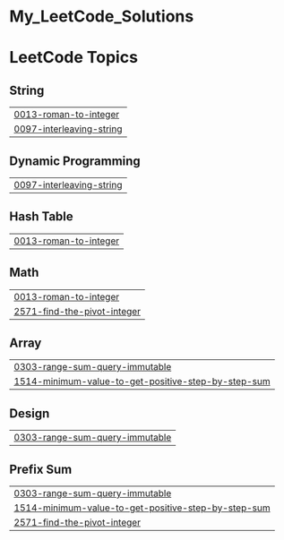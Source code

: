 # My_LeetCode_Solutions

<!---LeetCode Topics Start-->
# LeetCode Topics
## String
|  |
| ------- |
| [0013-roman-to-integer](https://github.com/DIRGH712/My_LeetCode_Solutions/tree/master/0013-roman-to-integer) |
| [0097-interleaving-string](https://github.com/DIRGH712/My_LeetCode_Solutions/tree/master/0097-interleaving-string) |
## Dynamic Programming
|  |
| ------- |
| [0097-interleaving-string](https://github.com/DIRGH712/My_LeetCode_Solutions/tree/master/0097-interleaving-string) |
## Hash Table
|  |
| ------- |
| [0013-roman-to-integer](https://github.com/DIRGH712/My_LeetCode_Solutions/tree/master/0013-roman-to-integer) |
## Math
|  |
| ------- |
| [0013-roman-to-integer](https://github.com/DIRGH712/My_LeetCode_Solutions/tree/master/0013-roman-to-integer) |
| [2571-find-the-pivot-integer](https://github.com/DIRGH712/My_LeetCode_Solutions/tree/master/2571-find-the-pivot-integer) |
## Array
|  |
| ------- |
| [0303-range-sum-query-immutable](https://github.com/DIRGH712/My_LeetCode_Solutions/tree/master/0303-range-sum-query-immutable) |
| [1514-minimum-value-to-get-positive-step-by-step-sum](https://github.com/DIRGH712/My_LeetCode_Solutions/tree/master/1514-minimum-value-to-get-positive-step-by-step-sum) |
## Design
|  |
| ------- |
| [0303-range-sum-query-immutable](https://github.com/DIRGH712/My_LeetCode_Solutions/tree/master/0303-range-sum-query-immutable) |
## Prefix Sum
|  |
| ------- |
| [0303-range-sum-query-immutable](https://github.com/DIRGH712/My_LeetCode_Solutions/tree/master/0303-range-sum-query-immutable) |
| [1514-minimum-value-to-get-positive-step-by-step-sum](https://github.com/DIRGH712/My_LeetCode_Solutions/tree/master/1514-minimum-value-to-get-positive-step-by-step-sum) |
| [2571-find-the-pivot-integer](https://github.com/DIRGH712/My_LeetCode_Solutions/tree/master/2571-find-the-pivot-integer) |
<!---LeetCode Topics End-->